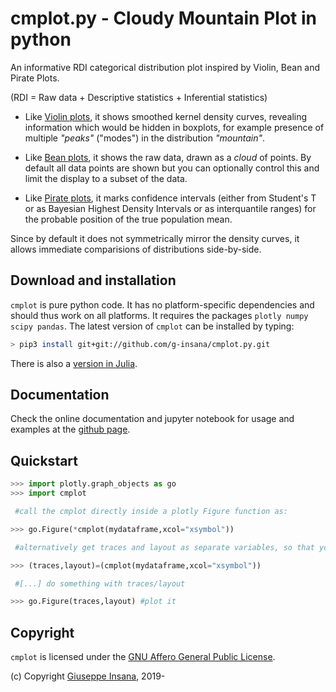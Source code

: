 # cmplot.py - Cloudy Mountain Plot in python

An informative RDI categorical distribution plot inspired by Violin, Bean and Pirate Plots.

(RDI = Raw data + Descriptive statistics + Inferential statistics)

* Like [Violin plots](https://en.wikipedia.org/wiki/Violin_plot), it shows smoothed kernel density curves, revealing information which would be hidden in boxplots, for example presence of multiple *"peaks"* ("modes") in the distribution *"mountain"*.

* Like [Bean plots](https://www.jstatsoft.org/article/view/v028c01), it shows the raw data, drawn as a *cloud* of points. By default all data points are shown but you can optionally control this and limit the display to a subset of the data.

* Like [Pirate plots](https://github.com/ndphillips/yarrr), it marks confidence intervals (either from Student's T or as Bayesian Highest Density Intervals or as interquantile ranges) for the probable position of the true population mean.

Since by default it does not symmetrically mirror the density curves, it allows immediate comparisions of distributions side-by-side.

## Download and installation

`cmplot` is pure python code. It has no platform-specific dependencies and should thus work on all platforms. It requires the packages `plotly numpy scipy pandas`. The latest version of `cmplot` can be installed by typing:

``` bash
> pip3 install git+git://github.com/g-insana/cmplot.py.git
```

There is also a [version in Julia](https://github.com/g-insana/CMPlot.jl/).

## Documentation

Check the online documentation and jupyter notebook for usage and examples at the [github page](https://github.com/g-insana/cmplot.py/).

## Quickstart

``` python
>>> import plotly.graph_objects as go
>>> import cmplot

 #call the cmplot directly inside a plotly Figure function as:

>>> go.Figure(*cmplot(mydataframe,xcol="xsymbol"))

 #alternatively get traces and layout as separate variables, so that you can modify them or combine with others before passing them to Figure() function:

>>> (traces,layout)=(cmplot(mydataframe,xcol="xsymbol"))

 #[...] do something with traces/layout

>>> go.Figure(traces,layout) #plot it
```

## Copyright

`cmplot` is licensed under the [GNU Affero General Public License](https://choosealicense.com/licenses/agpl-3.0/).

(c) Copyright [Giuseppe Insana](http://insana.net), 2019-
